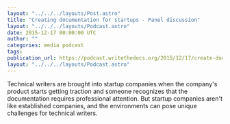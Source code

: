 ```yaml
---
layout: "../../../layouts/Post.astro"
title: "Creating documentation for startups - Panel discussion"
layout: "../../../layouts/Podcast.astro"
date: 2015-12-17 00:00:00 UTC
author: ""
categories: media podcast
tags:
publication_url: https://podcast.writethedocs.org/2015/12/17/create-doc-for-startups/
layout: "../../../layouts/Podcast.astro"
---
```


Technical writers are brought into startup companies when the company's product starts getting traction and someone recognizes that the documentation requires professional attention. But startup companies aren't like established companies, and the environments can pose unique challenges for technical writers.
